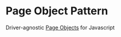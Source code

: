 Page Object Pattern
===================

Driver-agnostic [Page Objects](http://martinfowler.com/bliki/PageObject.html) for Javascript
